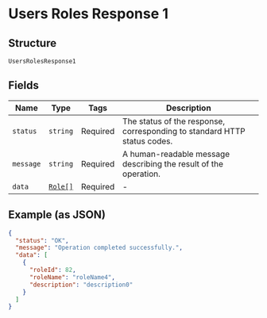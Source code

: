
# Users Roles Response 1

## Structure

`UsersRolesResponse1`

## Fields

| Name | Type | Tags | Description |
|  --- | --- | --- | --- |
| `status` | `string` | Required | The status of the response, corresponding to standard HTTP status codes. |
| `message` | `string` | Required | A human-readable message describing the result of the operation. |
| `data` | [`Role[]`](../../doc/models/role.md) | Required | - |

## Example (as JSON)

```json
{
  "status": "OK",
  "message": "Operation completed successfully.",
  "data": [
    {
      "roleId": 82,
      "roleName": "roleName4",
      "description": "description0"
    }
  ]
}
```

